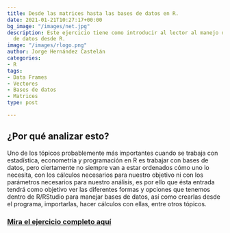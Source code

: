```yaml
---
title: Desde las matrices hasta las bases de datos en R.
date: 2021-01-21T10:27:17+00:00
bg_image: "/images/net.jpg"
description: Este ejercicio tiene como introducir al lector al manejo de las bases
  de datos desde R.
image: "/images/rlogo.png"
author: Jorge Hernández Castelán
categories:
- R
tags:
- Data Frames
- Vectores
- Bases de datos
- Matrices
type: post

---
```

## ¿Por qué analizar esto?

Uno de los tópicos probablemente más importantes cuando se trabaja con estadística, econometría y programación en R es trabajar con bases de datos, pero ciertamente no siempre van a estar ordenados cómo uno lo necesita, con los cálculos necesarios para nuestro objetivo ni con los parámetros necesarios para nuestro análisis, es por ello que ésta entrada tendrá como objetivo ver las diferentes formas y opciones que tenemos dentro de R/RStudio para manejar bases de datos, así como crearlas desde el programa, importarlas, hacer cálculos con ellas, entre otros tópicos.

### [Mira el ejercicio completo aquí](https://bookdown.org/eljorgehdz/matrices2/ "Ejercicio")